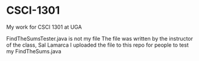 # CSCI-1301
My work for CSCI 1301 at UGA

FindTheSumsTester.java is not my file
The file was written by the instructor of the class, Sal Lamarca
I uploaded the file to this repo for people to test my FindTheSums.java
